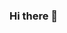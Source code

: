 ### Hi there 👋

<!--
**maikolEng/maikolEng** is a ✨ _special_ ✨ repository because its `README.md` (this file) appears on your GitHub profile.

I work as Full-Stack Web Developer

Skills:

-- Frontend --

  - Html5
  - Css3
  - JavaScript
  - Responsive Web Design
  - Normalize
  - SASS
  - GULP
  - React JS
  - Angular JS
  - Vue JS
  
-- BackEnd --

  - Node JS
  - MongoDB
  - MySQL
  - PHP
  - Python
  
 $$$ Where to find M3 $$$
 
 _ LinkedIN: www.linkedin.com/in/goddeveloper
 
  
  
 
  
